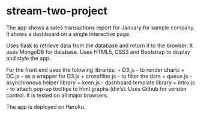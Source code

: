 # stream-two-project
The app shows a sales transactions report for January  for sample company.
It shows a dashboard on a single interactive page.

Uses flask to retrieve data from the database and return it to the browser.
It uses MongoDB for database.
Uses HTML5, CSS3 and Bootstrap to display and style the app.

For the front end uses the folowing libraries:
	+ D3.js - to render charts
	+ DC.js - as a wrapper for D3.js
	+ crossfilter.js - to filter the data
	+ queue.js - asynchronous helper library
	+ keen.js - dashboard template library
	+ intro.js - to attach pop-up tooltips to html graphs (div’s). 
Uses Github for version control.
It is tested on all major browsers.

The app is deployed on Heroku. 
